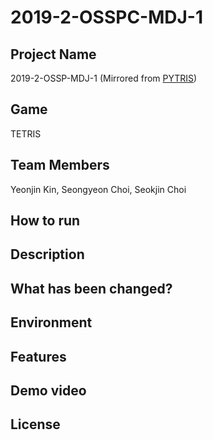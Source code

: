 # 2019-2-OSSPC-MDJ-1

## Project Name
2019-2-OSSP-MDJ-1 (Mirrored from [PYTRIS](https://github.com/k0626089/PYTRIS))

## Game
TETRIS

## Team Members
Yeonjin Kin, Seongyeon Choi, Seokjin Choi

## How to run


## Description


## What has been changed?


## Environment


## Features


## Demo video


## License
